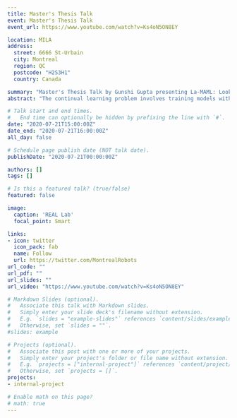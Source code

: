 ```yaml
---
title: Master's Thesis Talk
event: Master's Thesis Talk
event_url: https://www.youtube.com/watch?v=Ks4oN5ON8EY

location: MILA
address:
  street: 6666 St-Urbain
  city: Montreal
  region: QC
  postcode: "H2S3H1"
  country: Canada

summary: "Master's Thesis Talk by Gunshi Gupta presenting La-MAML: Look-ahead Meta Learning for Continual Learning"
abstract: "The continual learning problem involves training models with limited capacity to perform well on a set of an unknown number of sequentially arriving tasks. While meta-learning shows great potential for reducing interference between old and new tasks, the current training procedures tend to be either slow or offline, and sensitive to many hyper-parameters. In this work, we propose Look-ahead MAML (La-MAML), a fast optimisation-based meta-learning algorithm for online-continual learning, aided by a small episodic memory. Our proposed modulation of per-parameter learning rates in our meta-learning update allows us to draw connections to prior work on hypergradients and meta-descent. This provides a more flexible and efficient way to mitigate catastrophic forgetting compared to conventional prior-based methods. La-MAML achieves performance superior to other replay-based, prior-based and meta-learning based approaches for continual learning on real-world visual classification benchmarks."

# Talk start and end times.
#   End time can optionally be hidden by prefixing the line with `#`.
date: "2020-07-21T15:00:00Z"
date_end: "2020-07-21T16:00:00Z"
all_day: false

# Schedule page publish date (NOT talk date).
publishDate: "2020-07-21T00:00:00Z"

authors: []
tags: []

# Is this a featured talk? (true/false)
featured: false

image:
  caption: 'REAL Lab'
  focal_point: Smart

links:
- icon: twitter
  icon_pack: fab
  name: Follow
  url: https://twitter.com/MontrealRobots
url_code: ""
url_pdf: ""
url_slides: ""
url_video: "https://www.youtube.com/watch?v=Ks4oN5ON8EY"

# Markdown Slides (optional).
#   Associate this talk with Markdown slides.
#   Simply enter your slide deck's filename without extension.
#   E.g. `slides = "example-slides"` references `content/slides/example-slides.md`.
#   Otherwise, set `slides = ""`.
#slides: example

# Projects (optional).
#   Associate this post with one or more of your projects.
#   Simply enter your project's folder or file name without extension.
#   E.g. `projects = ["internal-project"]` references `content/project/deep-learning/index.md`.
#   Otherwise, set `projects = []`.
projects:
- internal-project

# Enable math on this page?
# math: true
---
```

